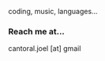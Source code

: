 coding, music, languages...

### Reach me at...
cantoral.joel [at] gmail
<!---
euphonie/euphonie is a ✨ special ✨ repository because its `README.md` (this file) appears on your GitHub profile.
You can click the Preview link to take a look at your changes.
--->
